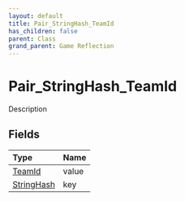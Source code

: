 ```yaml
---
layout: default
title: Pair_StringHash_TeamId
has_children: false
parent: Class
grand_parent: Game Reflection
---
```

# Pair_StringHash_TeamId
Description 

## Fields

| Type | Name |
|:-------------|:--------------|
| [TeamId](/docs/game-reflection/classes/team_id) | value |
| [StringHash](/docs/game-reflection/classes/string_hash) | key |

